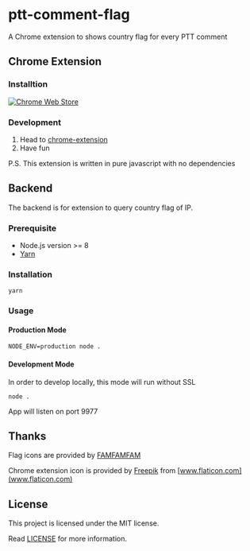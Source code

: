 # ptt-comment-flag

A Chrome extension to shows country flag for every PTT comment

## Chrome Extension

### Installtion

[![Chrome Web Store](https://developer.chrome.com/webstore/images/ChromeWebStore_Badge_v2_206x58.png)](https://chrome.google.com/webstore/detail/fhnkhcdcpalgfgneoojgcbmhnfjaepii)

### Development

1. Head to [chrome-extension](chrome-extension)
2. Have fun

P.S. This extension is written in pure javascript with no dependencies

## Backend

The backend is for extension to query country flag of IP.

### Prerequisite

- Node.js version >= 8
- [Yarn](https://yarnpkg.com)

### Installation

```shell
yarn
```

### Usage

#### Production Mode

```shell
NODE_ENV=production node .
```

#### Development Mode

In order to develop locally, this mode will run without SSL

```shell
node .
```

App will listen on port 9977

## Thanks

Flag icons are provided by [FAMFAMFAM](http://www.famfamfam.com/lab/icons/flags/)

Chrome extension icon is provided by [Freepik](http://www.freepik.com) from [www.flaticon.com](www.flaticon.com)

## License

This project is licensed under the MIT license.

Read [LICENSE](LICENSE) for more information.
